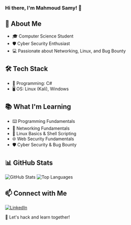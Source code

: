 ### Hi there, I'm Mahmoud Samy! 👋


## 🚀 About Me
- 🎓 Computer Science Student
- 🛡️ Cyber Security Enthusiast
- 💻 Passionate about Networking, Linux, and Bug Bounty

## 🛠️ Tech Stack
- 🔹 Programming: C#
- 🖥️ OS: Linux (Kali), Windows

## 📚 What I'm Learning
- ⌨️ Programming Fundamentals
- 📡 Networking Fundamentals
- 🐧 Linux Basics & Shell Scripting
- 🌐 Web Security Fundamentals
- 🛡️ Cyber Security & Bug Bounty

## 📊 GitHub Stats
![GitHub Stats](https://github-readme-stats.vercel.app/api?username=MahmoudSamy007&show_icons=true&theme=radical)
![Top Languages](https://github-readme-stats.vercel.app/api/top-langs/?username=Mahmoud-sami0&layout=compact&theme=radical)

## 📫 Connect with Me
[![LinkedIn](https://img.shields.io/badge/LinkedIn-Connect-blue?style=for-the-badge&logo=linkedin)](https://www.linkedin.com/in/mahmoudsamy007)

🚀 Let's hack and learn together!
